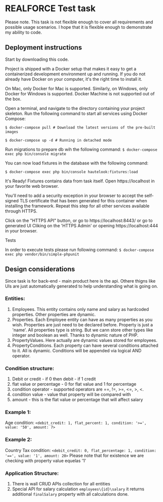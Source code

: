 # REALFORCE Test task

Please note. This task is not flexible enough to cover all requirements and possible usage scenarios. I hope that it is flexible enough to demonstrate my ability to code.

## Deployment instructions
Start by downloading this code.

Project is shipped with a Docker setup that makes it easy to get a containerized development environment up and running. If you do not already have Docker on your computer, it's the right time to install it.

On Mac, only Docker for Mac is supported. Similarly, on Windows, only Docker for Windows is supported. Docker Machine is not supported out of the box.

Open a terminal, and navigate to the directory containing your project skeleton. Run the following command to start all services using Docker Compose:

`$ docker-compose pull # Download the latest versions of the pre-built images`

`$ docker-compose up -d # Running in detached mode`

Run migrations to prepare db wih the following command:
`$ docker-compose exec php bin/console migrate`

You can now load fixtures in the database with the following command:

`$ docker-compose exec php bin/console hautelook:fixtures:load`

It's Ready! Fixtures contains data from task itself.
Open https://localhost in your favorite web browser.

You'll need to add a security exception in your browser to accept the self-signed TLS certificate that has been generated for this container when installing the framework. Repeat this step for all other services available through HTTPS.

Click on the "HTTPS API" button, or go to https://localhost:8443/ or go to generated UI Cliking on the 'HTTPS Admin' or opening https://localhost:444 in your browser.

Tests

In order to execute tests please run following command:
`$ docker-compose exec php vendor/bin/simple-phpunit`    

## Design considerations

Since task is for back-end - main product here is the api. Othere thigns like UIs are just automatically generated to help understanding what is going on.

### Entities:
1. Employees. This entity contains only name and salary as hardcoded properties. Other properties are dynamic.
2. Properties. Each Employee entity can have as many properties as you wish. Properties are just need to be declared before. Property is just a 'name'. All properties type is string. But we cann store other types like integer and boolean as well. Thanks to dynamic nature of PHP.
3. PropertyValues. Here actually are dynamic values stored for employees. 
4. PropertyConditions. Each property can have several conditions attached to it. All is dynamic. Conditions will be appended via logical AND operator.

### Condition structure:
1. Debit or credit - if 0 then debit - if 1 credit
2. flat value or percentage - 0 for flat value and 1 for percentage
3. condition operator - supported operators are ==, !=, >=, <=, >, <.
4. condition value - value that property will be compared with
5. amount - this is the flat value or percentage that will affect salary

### Example 1:
Age condition:
`<debit_credit: 1, flat_percent: 1, condition: '>=', value: '50', amount: 7>`

### Example 2:
Country Tax condition:
`<debit_credit: 0, flat_percentage: 1, condition: '==', value: '1', amount: 20>`
Please note that for existence we are checking with property value equelas '1'

### Application Structure:
1. There is wall CRUD APIs collection for all entities
2. Special API for salary calculation 
`employees\{id}\salary` it returns additional `finalSalary` property with all calculations done.
